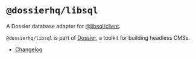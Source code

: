 # `@dossierhq/libsql`

A Dossier database adapter for [@libsql/client](https://www.npmjs.com/package/@libsql/client).

`@dossierhq/libsql` is part of [Dossier](https://www.dossierhq.dev/), a toolkit for building headless CMSs.

- [Changelog](./CHANGELOG.md)
